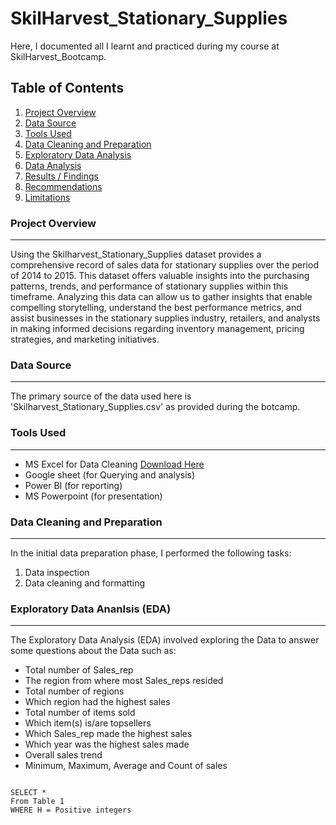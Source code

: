 # SkilHarvest_Stationary_Supplies

Here, I documented all I learnt and practiced during my course at SkilHarvest_Bootcamp.

## Table of Contents

1. [Project Overview](#project-overview)
2. [Data Source](#data-source)
3. [Tools Used](#tools-used)
4. [Data Cleaning and Preparation](#data-cleaning-and-preparation)
5. [Exploratory Data Analysis](#exploratory-data-analysis)
6. [Data Analysis](#data-analysis)
7. [Results / Findings](#results-/-findings)
8. [Recommendations](#recommendations)
9. [Limitations](#limitations)

### Project Overview
---
Using the Skilharvest_Stationary_Supplies dataset provides a comprehensive record of sales data for stationary supplies over the period of 2014 to 2015. This dataset offers valuable insights into the purchasing patterns, trends, and performance of stationary supplies within this timeframe. Analyzing this data can allow us to gather insights that enable compelling storytelling, understand the best performance metrics, and assist businesses in the stationary supplies industry, retailers, and analysts in making informed decisions regarding inventory management, pricing strategies, and marketing initiatives.

### Data Source
---
The primary source of the data used here is 'Skilharvest_Stationary_Supplies.csv' as provided during the botcamp.

### Tools Used
---
- MS Excel for Data Cleaning [Download Here](https:/www.microsoft.com)
- Google sheet (for Querying and analysis)
- Power BI (for reporting)
- MS Powerpoint (for presentation)

### Data Cleaning and Preparation
---
In the initial data preparation phase, I performed the following tasks:
 1. Data inspection
 2. Data cleaning and formatting

### Exploratory Data Ananlsis (EDA)
---
The Exploratory Data Analysis (EDA) involved exploring the Data to answer some questions about the Data such as:
- Total number of Sales_rep
- The region from where most Sales_reps resided
- Total number of regions
- Which region had the highest sales
- Total number of items sold
- Which item(s) is/are topsellers
- Which Sales_rep made the highest sales
- Which year was the highest sales made
- Overall sales trend
- Minimum, Maximum, Average and Count of sales

```Google sheets

SELECT *
From Table 1
WHERE H = Positive integers

```









